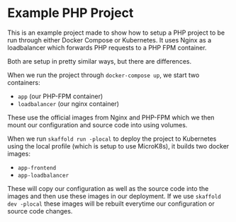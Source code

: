 # Example PHP Project

This is an example project made to show how to setup a PHP project to be run through either Docker Compose or Kubernetes. It uses Nginx as a loadbalancer which forwards PHP requests to a PHP FPM container.

Both are setup in pretty similar ways, but there are differences.

When we run the project through `docker-compose up`, we start two containers:
* `app` (our PHP-FPM container)
* `loadbalancer` (our nginx container)

These use the official images from Nginx and PHP-FPM which we then mount our configuration and source code into using volumes.

When we run `skaffold run -plocal` to deploy the project to Kubernetes using the local profile (which is setup to use MicroK8s), it builds two docker images:
* `app-frontend`
* `app-loadbalancer`

These will copy our configuration as well as the source code into the images and then use these images in our deployment. If we use `skaffold dev -plocal` these images will be rebuilt everytime our configuration or source code changes.
